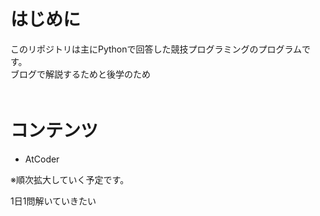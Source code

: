 # はじめに
このリポジトリは主にPythonで回答した競技プログラミングのプログラムです。  
ブログで解説するためと後学のため  
　　
# コンテンツ
* AtCoder
  
※順次拡大していく予定です。  

1日1問解いていきたい
